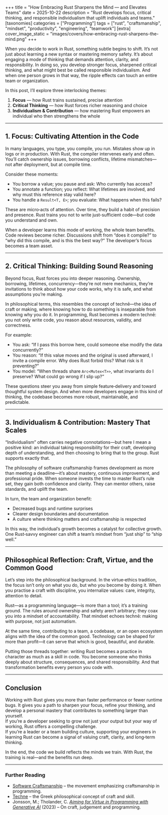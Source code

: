 +++
title = "How Embracing Rust Sharpens the Mind — and Elevates Teams"
date = 2025-10-22
description = "Rust develops focus, critical thinking, and responsible individualism that uplift individuals and teams."
[taxonomies]
categories = ["Programming"]
tags = ["rust", "craftsmanship", "mindset", "productivity", "engineering", "teamwork"]
[extra]
cover_image_static = "images/covers/how-embracing-rust-sharpens-the-mind.png"
+++

When you decide to work in Rust, something subtle begins to shift. It’s not just about learning a new syntax or mastering memory safety. It’s about engaging a mode of thinking that demands attention, clarity, and responsibility. In doing so, you develop stronger focus, sharpened critical thinking, and what might best be called responsible individualism. And when one person grows in that way, the ripple effects can touch an entire team or organization.

In this post, I’ll explore three interlocking themes:
1. **Focus** — how Rust trains sustained, precise attention  
2. **Critical Thinking** — how Rust forces richer reasoning and choice  
3. **Individualism & Contribution** — how mastering Rust empowers an individual who then strengthens the whole  

---

## 1. Focus: Cultivating Attention in the Code

In many languages, you type, you compile, you run. Mistakes show up in logs or in production. With Rust, the compiler intervenes early and often. You’ll catch ownership issues, borrowing conflicts, lifetime mismatches—not after deployment, but at compile time.

Consider these moments:
- You borrow a value; you pause and ask: Who currently has access?  
- You annotate a function; you reflect: What lifetimes are involved, and why must this reference stay valid here?  
- You handle a `Result<T, E>`; you evaluate: What happens when this fails?  

These are micro‑acts of attention. Over time, they build a habit of precision and presence. Rust trains you not to write just-sufficient code—but code you understand and own.

When a developer learns this mode of working, the whole team benefits. Code reviews become richer. Discussions shift from “does it compile?” to “why did this compile, and is this the best way?” The developer’s focus becomes a team asset.

---

## 2. Critical Thinking: Building Sound Reasoning

Beyond focus, Rust forces you into deeper reasoning. Ownership, borrowing, lifetimes, concurrency—they’re not mere mechanics, they’re invitations to think about how your code works, why it is safe, and what assumptions you’re making.

In philosophical terms, this resembles the concept of technē—the idea of craft or making, where knowing how to do something is inseparable from knowing why you do it. In programming, Rust becomes a modern technē: you not only write code, you reason about resources, validity, and correctness.

For example:
- You ask: “If I pass this borrow here, could someone else modify the data concurrently?”  
- You reason: “If this value moves and the original is used afterward, I invite a compile error. Why does Rust forbid this? What risk is it preventing?”  
- You model: “When threads share `Arc<Mutex<T>>`, what invariants do I preserve? What could go wrong if I slip up?”  

These questions steer you away from simple feature‑delivery and toward thoughtful system design. And when more developers engage in this kind of thinking, the codebase becomes more robust, maintainable, and predictable.

---

## 3. Individualism & Contribution: Mastery That Scales

“Individualism” often carries negative connotations—but here I mean a positive kind: an individual taking responsibility for their craft, developing depth of understanding, and then choosing to bring that to the group. Rust supports exactly that.

The philosophy of software craftsmanship frames development as more than meeting a deadline—it’s about mastery, continuous improvement, and professional pride. When someone invests the time to master Rust’s rule set, they gain both confidence and clarity. They can mentor others, raise standards, and uplift the team.

In turn, the team and organization benefit:
- Decreased bugs and runtime surprises  
- Clearer design boundaries and documentation  
- A culture where thinking matters and craftsmanship is respected  

In this way, the individual’s growth becomes a catalyst for collective growth. One Rust‑savvy engineer can shift a team’s mindset from “just ship” to “ship well.”

---

## Philosophical Reflection: Craft, Virtue, and the Common Good

Let’s step into the philosophical background. In the virtue‑ethics tradition, the focus isn’t only on what you do, but who you become by doing it. When you practise a craft with discipline, you internalize values: care, integrity, attention to detail.

Rust—as a programming language—is more than a tool; it’s a training ground. The rules around ownership and safety aren’t arbitrary; they coax you into a mindset of accountability. That mindset echoes technē: making with purpose, not just automatism.

At the same time, contributing to a team, a codebase, or an open ecosystem aligns with the idea of the common good. Technology can be shaped for more than profit—it can serve that which is good, beautiful, and durable.

Putting those threads together: writing Rust becomes a practice in character as much as a skill in code. You become someone who thinks deeply about structure, consequences, and shared responsibility. And that transformation benefits every person you code with.

---

## Conclusion

Working with Rust gives you more than faster performance or fewer runtime bugs. It gives you a path to sharpen your focus, refine your thinking, and develop a personal mastery that contributes to something larger than yourself.  
If you’re a developer seeking to grow not just your output but your way of working, Rust offers a compelling challenge.  
If you’re a leader or a team building culture, supporting your engineers in learning Rust can become a signal of valuing craft, clarity, and long‑term thinking.

In the end, the code we build reflects the minds we train. With Rust, the training is real—and the benefits run deep.

---

### Further Reading  
- [Software Craftsmanship](https://en.wikipedia.org/wiki/Software_craftsmanship) – the movement emphasizing craftsmanship in programming.
- [Techne](https://en.wikipedia.org/wiki/Techne) – the Greek philosophical concept of craft and skill.
- Jonsson, M.; Tholander, C. [*Aiming for Virtue in Programming with Generative AI*](https://www.diva-portal.org/smash/get/diva2%3A1902016/FULLTEXT02.pdf) (2023) – On craft, judgement and programming.  

